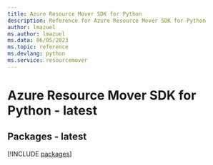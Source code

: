 ```yaml
---
title: Azure Resource Mover SDK for Python
description: Reference for Azure Resource Mover SDK for Python
author: lmazuel
ms.author: lmazuel
ms.data: 06/05/2023
ms.topic: reference
ms.devlang: python
ms.service: resourcemover
---
```

# Azure Resource Mover SDK for Python - latest
## Packages - latest
[!INCLUDE [packages](resource-mover-index.md)]
